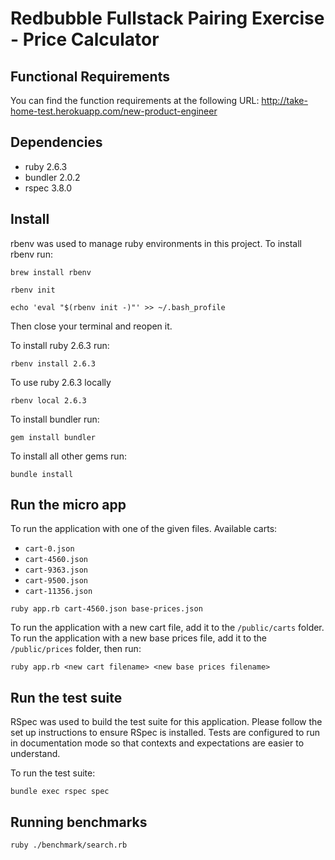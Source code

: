 # Redbubble Fullstack Pairing Exercise - Price Calculator

## Functional Requirements

You can find the function requirements at the following URL:
http://take-home-test.herokuapp.com/new-product-engineer

## Dependencies

- ruby 2.6.3
- bundler 2.0.2
- rspec 3.8.0

## Install

rbenv was used to manage ruby environments in this project.
To install rbenv run:

```shell
brew install rbenv

rbenv init

echo 'eval "$(rbenv init -)"' >> ~/.bash_profile
```

Then close your terminal and reopen it.

To install ruby 2.6.3 run:

```shell
rbenv install 2.6.3
```

To use ruby 2.6.3 locally

```shell
rbenv local 2.6.3
```

To install bundler run:

```shell
gem install bundler
```

To install all other gems run:

```shell
bundle install
```

## Run the micro app

To run the application with one of the given files.
Available carts:

- `cart-0.json`
- `cart-4560.json`
- `cart-9363.json`
- `cart-9500.json`
- `cart-11356.json`

```shell
ruby app.rb cart-4560.json base-prices.json
```

To run the application with a new cart file, add it to the `/public/carts`
folder. To run the application with a new base prices file, add it to the
`/public/prices` folder, then run:

```shell
ruby app.rb <new cart filename> <new base prices filename>
```

## Run the test suite

RSpec was used to build the test suite for this application. Please follow the
set up instructions to ensure RSpec is installed.
Tests are configured to run in documentation mode so that contexts and
expectations are easier to understand.

To run the test suite:

```shell
bundle exec rspec spec
```

## Running benchmarks

```shell
ruby ./benchmark/search.rb
```
